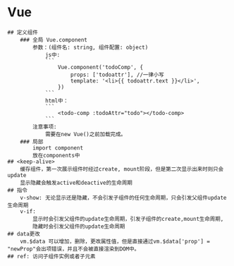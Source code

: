 # Vue
    ## 定义组件
        ### 全局 Vue.component
            参数：(组件名: string, 组件配置: object)
                js中: 
                ```
                    Vue.component('todoComp', {
                        props: ['todoattr'], //一律小写
                        template: '<li>{{ todoattr.text }}</li>',
                    })
                ```    
                html中：
                ```
                    <todo-comp :todoAttr="todo"></todo-comp>
                ```
            注意事项: 
                需要在new Vue()之前加载完成。
        ### 局部
            import component
            放在components中
    ## <keep-alive>
        缓存组件，第一次展示组件时经过create, mount阶段，但是第二次显示出来时则只会update
        显示隐藏会触发active和deactive的生命周期 
    ## 指令
        v-show: 无论显示还是隐藏，不会引发子组件的任何生命周期，只会引发父组件update生命周期
        v-if: 
            显示时会引发父组件的update生命周期，引发子组件的create,mount生命周期, 
            隐藏时会引发父组件的update生命周期
    ## data更改
        vm.$data 可以增加，删除，更改属性值，但是直接通过vm.$data['prop'] = "newProp"会出项错误，并且不会被直接渲染到DOM中。 
    ## ref: 访问子组件实例或者子元素
                    

    